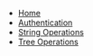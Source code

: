 - [Home](README.md)
- [Authentication](#authentication)
- [String Operations](#string-operations)
- [Tree Operations](#tree-operations)